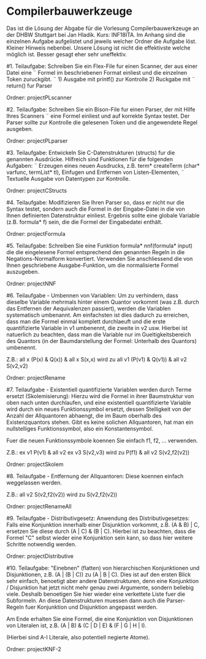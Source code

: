 # Compilerbauwerkzeuge

Das ist die Lösung der Abgabe für die Vorlesung Compilerbauwerkzeuge an der DHBW Stuttgart bei Jan Hladik. Kurs: INF18ITA. Im Anhang sind die einzelnen Aufgabe aufgelistet und jeweils welcher Ordner die Aufgabe löst. Kleiner Hinweis nebenbei. Unsere Lösung ist nicht die effektivste welche möglich ist. Besser gesagt eher sehr uneffektiv.

#1. Teilaufgabe:
Schreiben Sie ein Flex-File fur einen Scanner, der aus einer Datei eine ¨
Formel im beschriebenen Format einliest und die einzelnen Token
zuruckgibt. ¨
	1) Ausgabe mit printf() zur Kontrolle
	2) Ruckgabe mit ¨ return() fur Parser
	
Ordner: projectPLscanner

#2. Teilaufgabe:
Schreiben Sie ein Bison-File fur einen Parser, der mit Hilfe Ihres Scanners ¨
eine Formel einliest und auf korrekte Syntax testet.
Der Parser sollte zur Kontrolle die gelesenen Token und die angewendete
Regel ausgeben.

Ordner: projectPLparser

#3. Teilaufgabe:
Entwickeln Sie C-Datenstrukturen (structs) fur die genannten Ausdrücke.
Hilfreich sind Funktionen für die folgenden Aufgaben: ¨
Erzeugen eines neuen Ausdrucks, z.B.
term* createTerm (char* varfunc, termList* tl),
Einfugen und Entfernen von Listen-Elementen, ¨
Textuelle Ausgabe von Datentypen zur Kontrolle.

Ordner: projectCStructs

#4. Teilaufgabe:
Modifizieren Sie Ihren Parser so, dass er nicht nur die Syntax testet,
sondern auch die Formel in der Eingabe-Datei in die von Ihnen definierten
Datenstruktur einliest.
Ergebnis sollte eine globale Variable (z.B. formula* f) sein, die die
Formel der Eingabedatei enthält.

Ordner: projectFormula

#5. Teilaufgabe:
Schreiben Sie eine Funktion
formula* nnf(formula* input)
die die eingelesene Formel entsprechend den genannten Regeln in die
Negations-Normalform konvertiert.
Verwenden Sie anschliessend die von Ihnen geschriebene
Ausgabe-Funktion, um die normalisierte Formel auszugeben.

Ordner: projectNNF

#6. Teilaufgabe - Umbennen von Variablen:
Um zu verhindern, dass dieselbe Variable mehrmals hinter einem Quantor vorkommt 
(was z.B. durch das Entfernen der Aequivalenzen passiert), werden die Variablen 
systematisch umbenannt. Am einfachsten ist dies dadurch zu erreichen, dass man die Formel 
einmal komplett durchlaeuft und die erste quantifizierte Variable in v1 umbenennt, die zweite in 
v2 usw. Hierbei ist natuerlich zu beachten, dass man die Variable nur im Gueltigkeitsbereich des 
Quantors (in der Baumdarstellung der Formel: Unterhalb des Quantors) umbenennt.

Z.B.: all x (P(x) & Q(x)) & all x S(x,x) wird zu
all v1 (P(v1) & Q(v1)) & all v2 S(v2,v2)

Ordner: projectRename

#7. Teilaufgabe - Existentiell quantifizierte Variablen werden durch Terme ersetzt (Skolemisierung):
Hierzu wird die Formel in ihrer Baumstruktur von oben nach unten durchlaufen, und eine existentiell 
quantifizierte Variable wird durch ein neues Funktionssymbol ersetzt, dessen Stelligkeit von der Anzahl 
der Allquantoren abhaengt, die im Baum oberhalb des Existenzquantors stehen. Gibt es keine solichen 
Allquantoren, hat man ein nullstelliges Funktionssymbol, also ein Konstantensymbol.

Fuer die neuen Funktionssymbole koennen Sie einfach f1, f2, ... verwenden.

Z.B.: ex v1 P(v1) & all v2 ex v3 S(v2,v3) wird zu
P(f1) & all v2 S(v2,f2(v2))

Ordner: projectSkolem

#8. Teilaufgabe - Entfernung der Allquantoren:
Diese koennen einfach weggelassen werden.

Z.B.: all v2 S(v2,f2(v2)) wird zu
S(v2,f2(v2))

Ordner: projectRenameAll

#9. Teilaufgabe - Distributivgesetz:
Anwendung des Distributivgesetzes: Falls eine Konjunktion innerhalb einer Disjunktion vorkommt,
z.B. (A & B) | C, ersetzen Sie diese durch (A | C) & (B | C). Hierbei ist zu beachten, dass die Formel 
"C" selbst wieder eine Konjunktion sein kann, so dass hier weitere Schritte notwendig werden.

Ordner: projectDistributive

#10. Teilaufgabe:
"Einebnen" (flatten) von hierarchischen Konjunktionen und Disjunktionen, z.B. (A | (B | C)) zu
(A | B | C). Dies ist auf den ersten Blick sehr einfach, benoetigt aber andere Datenstrukturen, 
denn eine Konjunktion / Disjunktion hat jetzt nicht mehr genau zwei Argumente, sondern beliebig viele. 
Deshalb benoetigen Sie hier wieder eine verkettete Liste fuer die Subformeln. An diese Datenstrukturen 
muessen dann auch die Parser-Regeln fuer Konjunktion und Disjunktion angepasst werden.

Am Ende erhalten Sie eine Formel, die eine Konjunktion von Disjunktionen von Literalen ist, z.B. 
(A | B) & (C | D | E) & (F | G | H | I).

(Hierbei sind A-I Literale, also potentiell negierte Atome).

Ordner: projectKNF-2

